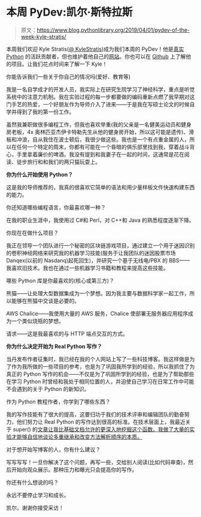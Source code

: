 # 本周 PyDev:凯尔·斯特拉斯

> 原文：<https://www.blog.pythonlibrary.org/2019/04/01/pydev-of-the-week-kyle-stratis/>

本周我们欢迎 Kyle Stratis([@ KyleStratis](https://twitter.com/KyleStratis))成为我们本周的 PyDev！他是[真实 Python](http://realpython.com/) 的活跃贡献者，但也维护着他自己的[网站](https://kylestratis.com/)。你也可以在 [Github](https://github.com/kylestratis) 上了解他的项目。让我们花点时间来了解一下 Kyle！

你能告诉我们一些关于你自己的情况吗(爱好、教育等)

我是一名自学成才的开发人员，我实际上在研究生院学习了神经科学，重点是听觉系统中的注意力机制。我在实验过程的每一步都要做的编码重新点燃了我早期对这门手艺的热爱，一个好朋友作为导师介入了进来——于是我在写硕士论文的时候自学并得到了我的第一份工作。

虽然我兼职做很多编程工作，但我也喜欢举重(我的父亲是一名健美运动员和健身房老板，4x 奥林匹亚杰伊卡特勒先生从他的健身房开始，所以这可能是遗传)、滑板和冲浪，自从我住在波士顿后，我很少做这些。我也是一个有点重金属的人，所以在任何一个特定的周末，你都有可能在一个昏暗的俱乐部里找到我，穿着战斗背心，手里拿着廉价的啤酒。我没有提到和我妻子在一起的时间，这通常是花在阅读、徒步旅行和和我们的两只猫玩耍上。

**你为什么开始使用 Python？**

这是我的导师推荐的，我真的很喜欢它简单的语法和用少量样板文件快速构建东西的能力。

你还知道哪些编程语言，你最喜欢哪一种？

在我的职业生涯中，我使用过 C#和 Perl，对 C++和 Java 的熟悉程度逐渐下降。

你现在在做什么项目？

我正在领导一个团队进行一个秘密的区块链游戏项目，通过建立一个用于迷因识别的卷积神经网络来研究我的机器学习技能(服务于让我团队的迷因股票市场 Danqex(以前的 Nasdanq)起死回生)，并研究一个基于无线电/PBX 的 BBS——我喜欢旧技术。我也在通过一些机器学习书籍和教程来提高这些技能。

哪些 Python 库是你最喜欢的(核心或第三方)？

熊猫——让处理大型数据集成为一个梦想。因为我主要与数据科学家一起工作，所以能够在熊猫中交谈是必要的。

AWS Chalice——我使用大量的 AWS 服务，Chalice 使部署无服务器应用程序成为一个类似烧瓶的梦想。

请求——这是我最喜欢的与 HTTP 端点交互的方式。

**你为什么决定开始为 Real Python 写作？**

当丹发布作者征集时，我已经在我的个人网站上写了一些科技博客。我这样做是为了作为我所做的一些项目的参考，也是为了巩固我所学到的经验，所以我抓住了为真正的 Python 写作的机会——不仅是为了巩固所学到的经验，也是为了帮助那些在学习 Python 时曾经和我处于相同位置的人，并迫使自己学习在日常工作中可能不会遇到的关于 Python 的新知识。

作为 Python 教程作者，你学到了哪些东西？

我的写作技能有了很大的提高，这要归功于我们的技术评审和编辑团队的勤奋努力，他们努力让 Real Python 的写作达到很高的标准。在技术层面上，我最近关于 super() 的[文章让我比基础文档允许的更深入地挖掘这个函数。我做了大量的实验才能够自信地谈论多重继承和改变方法解析顺序的本质。](https://realpython.com/python-super/)

对于想开始写博客的人，你有什么建议？

写写写写！一旦你解决了这个问题，再写一些，交给别人阅读(比如代码审查)，然后开始向观众展示。那种压力和曝光只会提高你的写作。

你还有什么想说的吗？

永远不要停止学习和成长。

凯尔，谢谢你接受采访！